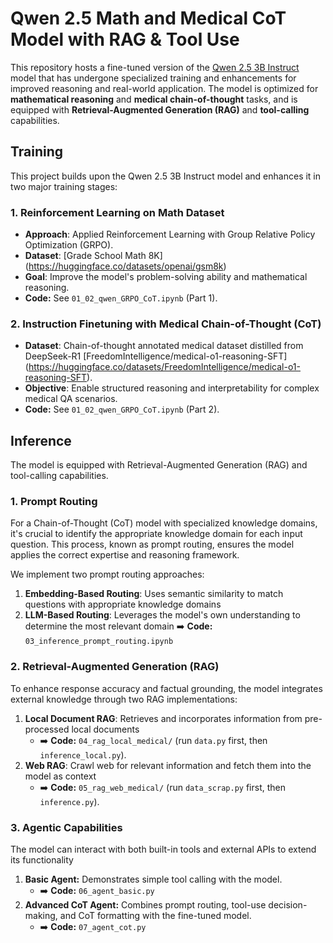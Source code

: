 # Qwen 2.5 Math and Medical CoT Model with RAG & Tool Use

This repository hosts a fine-tuned version of the [Qwen 2.5 3B Instruct](https://huggingface.co/Qwen) model that has undergone specialized training and enhancements for improved reasoning and real-world application. The model is optimized for **mathematical reasoning** and **medical chain-of-thought** tasks, and is equipped with **Retrieval-Augmented Generation (RAG)** and **tool-calling** capabilities.

## Training

This project builds upon the Qwen 2.5 3B Instruct model and enhances it in two major training stages:

### 1. Reinforcement Learning on Math Dataset
- **Approach**: Applied Reinforcement Learning with Group Relative Policy Optimization (GRPO).
- **Dataset**: [Grade School Math 8K] (https://huggingface.co/datasets/openai/gsm8k)
- **Goal**: Improve the model's problem-solving ability and mathematical reasoning.
-  **Code:** See `01_02_qwen_GRPO_CoT.ipynb` (Part 1).

### 2. Instruction Finetuning with Medical Chain-of-Thought (CoT)
- **Dataset**: Chain-of-thought annotated medical dataset distilled from DeepSeek-R1 [FreedomIntelligence/medical-o1-reasoning-SFT] (https://huggingface.co/datasets/FreedomIntelligence/medical-o1-reasoning-SFT).
- **Objective**: Enable structured reasoning and interpretability for complex medical QA scenarios.
-  **Code:** See `01_02_qwen_GRPO_CoT.ipynb` (Part 2).



## Inference
The model is equipped with Retrieval-Augmented Generation (RAG) and tool-calling capabilities.

### 1. Prompt Routing
For a Chain-of-Thought (CoT) model with specialized knowledge domains, it's crucial to identify the appropriate knowledge domain for each input question. This process, known as prompt routing, ensures the model applies the correct expertise and reasoning framework.

We implement two prompt routing approaches:
1. **Embedding-Based Routing**: Uses semantic similarity to match questions with appropriate knowledge domains
2. **LLM-Based Routing**: Leverages the model's own understanding to determine the most relevant domain
➡️ **Code:** `03_inference_prompt_routing.ipynb`


### 2. Retrieval-Augmented Generation (RAG)
To enhance response accuracy and factual grounding, the model integrates external knowledge through two RAG implementations:

1. **Local Document RAG**: Retrieves and incorporates information from pre-processed local documents
    *   ➡️ **Code:** `04_rag_local_medical/` (run `data.py` first, then `inference_local.py`).
2. **Web RAG**: Crawl web for relevant information and fetch them into the model as context
    *   ➡️ **Code:** `05_rag_web_medical/` (run `data_scrap.py` first, then `inference.py`).

### 3. Agentic Capabilities
The model can interact with both built-in tools and external APIs to extend its functionality
1. **Basic Agent:** Demonstrates simple tool calling with the model.
    *   ➡️ **Code:** `06_agent_basic.py`
2. **Advanced CoT Agent:** Combines prompt routing, tool-use decision-making, and CoT formatting with the fine-tuned model.
    *   ➡️ **Code:** `07_agent_cot.py`
